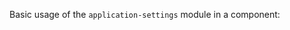 Basic usage of the `application-settings` module in a component:

<snippet id='app-settings-code-js'/>
<snippet id='app-settings-code-ts'/>
